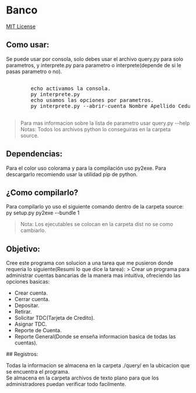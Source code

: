 # Banco

[MIT License](./license)

## Como usar:

Se puede usar por consola, solo debes usar el archivo query.py para solo parametros, y interprete.py para parametro o interprete(depende de si le pasas parametro o no).
<pre>
	<codes>
		echo activamos la consola.
		py interprete.py
		echo usamos las opciones por parametros.
		py interprete.py --abrir-cuenta Nombre Apellido Cedula contraseña 1000000monto
	</codes>
</pre>

> Para mas informacion sobre la lista de parametro usar query.py --help
> Notas: Todos los archivos python lo conseguiras en la carpeta source.
## Dependencias:

Para el color uso <codes>colorama</codes> y para la compilación uso <codes>py2exe</codes>.
Para descargarlo recomiendo usar la utilidad <codes>pip</codes> de python.

## ¿Como compilarlo?

Para compilarlo yo uso el siguiente comando dentro de la carpeta source: <codes>py setup.py py2exe --bundle 1</codes>
> Nota: Los ejecutables se colocan en la carpeta dist no se como cambiarlo.
## Objetivo:
<p>
	Cree este programa con solucion a una tarea que me pusieron donde requeria lo siguiente(Resumi lo que dice la tarea):
	> Crear un programa para administrar cuentas bancarias de la manera mas intuitiva, ofreciendo las opciones basicas:
	<ul>
	<li>Crear cuenta.</li>
	<li>Cerrar cuenta.</li>
	<li>Depositar.</li>
	<li>Retirar.</li>
	<li>Solicitar TDC(Tarjeta de Credito).</li>
	<li>Asignar TDC.</li>
	<li>Reporte de Cuenta.</li>
	<li>Reporte General(Donde se enseña informacion basica de todas las cuentas).</li>
	</ul>
</p>
## Registros:
<p>
	Todas la informacion se almacena en la carpeta ./query/ en la ubicacion que se encuentra el programa.<br/>
	Se almacena en la carpeta archivos de texto plano para que los administradores puedan verificar todo facilmente.
</p>